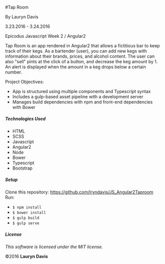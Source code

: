 #Tap Room

By Lauryn Davis

3.23.2016 - 3.24.2016

Epicodus Javascript Week 2 / Angular2

Tap Room is an app rendered in Angular2 that allows a fictitious bar to keep track of their kegs. As a bartender (user), you can add new kegs with information about their brands, prices, and alcohol content. The user can also "sell" pints at the click of a button, and decrease the keg amount by 1. An alert is displayed when the amount in a keg drops below a certain number.

Project Objectives:

* App is structured using multiple components and Typescript syntax
* Includes a gulp-based asset pipeline with a development server
* Manages build dependencies with npm and front-end dependencies with Bower

##### Technologies Used

* HTML
* SCSS
* Javascript
* Angular2
* Node
* Bower
* Typescript
* Bootstrap

##### Setup

Clone this repository: https://github.com/lryndavis/JS_Angular2Taproom
Run:
* `$ npm install`
* `$ bower install`
* `$ gulp build`
* `$ gulp serve`

##### License

*This software is licensed under the MIT license.*

&copy;2016 **Lauryn Davis**
